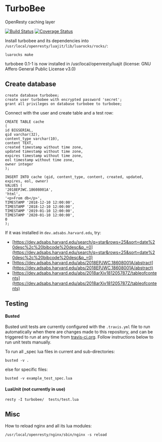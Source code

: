 # TurboBee

OpenResty caching layer

[![Build Status](https://travis-ci.org/adsabs/TurboBee.svg?branch=master)](https://travis-ci.org/adsabs/TurboBee)
[![Coverage Status](https://coveralls.io/repos/github/adsabs/TurboBee/badge.svg?branch=master)](https://coveralls.io/github/adsabs/TurboBee?branch=master)

Install turbobee and its dependencies into `/usr/local/openresty/luajit/lib/luarocks/rocks/`:

```
luarocks make
```

turbobee 0.1-1 is now installed in /usr/local/openresty/luajit (license: GNU Affero General Public License v3.0)

## Create database

```
create database turbobee;
create user turbobee with encrypted password 'secret';
grant all privileges on database turbobee to turbobee;
```

Connect with the user and create table and a test row:

```
CREATE TABLE cache
(
id BIGSERIAL,
qid varchar(32),
content_type varchar(10),
content TEXT,
created timestamp without time zone,
updated timestamp without time zone,
expires timestamp without time zone,
eol timestamp without time zone,
owner integer
);

INSERT INTO cache (qid, content_type, content, created, updated, expires, eol, owner)
VALUES (
'2018EPJWC.18608001A',
'html',
'<p>From db</p>',
TIMESTAMP '2018-12-10 12:00:00',
TIMESTAMP '2018-12-10 12:00:00',
TIMESTAMP '2019-01-10 12:00:00',
TIMESTAMP '2020-01-10 12:00:00',
0
);

```

If it was installed in `dev.adsabs.harvard.edu`, try:

- [https://dev.adsabs.harvard.edu/search/q=star&rows=25&sort=date%20desc%2c%20bibcode%20desc&p_=0](https://dev.adsabs.harvard.edu/search/q=star&rows=25&sort=date%20desc%2c%20bibcode%20desc&p_=0)
- [https://dev.adsabs.harvard.edu/abs/2018EPJWC.18608001A/abstract](https://dev.adsabs.harvard.edu/abs/2018EPJWC.18608001A/abstract)
- [https://dev.adsabs.harvard.edu/abs/2018arXiv181205787Z/tableofcontents](https://dev.adsabs.harvard.edu/abs/2018arXiv181205787Z/tableofcontents)


## Testing
#### Busted
Busted unit tests are currently configured with the `.travis.yml` file to run automatically when there are changes made to this repository, and can be triggered to run at any time from [travis-ci.org](travis-ci.org). Follow instructions below to run unit tests manually.
  
To run all _spec lua files in current and sub-directories:
```
busted -v .
```
else for specific files:
```
busted -v example_test_spec.lua
```

#### LuaUnit (not currently in use)  

```
resty -I turbobee/  tests/test.lua
```

## Misc

How to reload nginx and all its lua modules:

```
/usr/local/openresty/nginx/sbin/nginx -s reload
```

